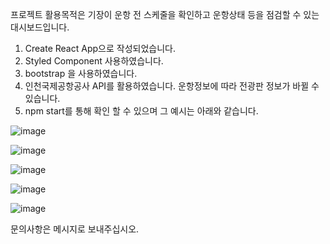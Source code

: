 프로젝트 활용목적은 기장이 운항 전 스케줄을 확인하고 운항상태 등을 점검할 수 있는 대시보드입니다.

1. Create React App으로 작성되었습니다.
2. Styled Component 사용하였습니다.
2. bootstrap 을 사용하였습니다.
3. 인천국제공항공사 API를 활용하였습니다. 운항정보에 따라 전광판 정보가 바뀔 수 있습니다.
5. npm start를 통해 확인 할 수 있으며 그 예시는 아래와 같습니다.

![image](https://user-images.githubusercontent.com/102008563/186327298-79647ca6-bf11-4335-bd9f-594f11c7615f.png)

![image](https://user-images.githubusercontent.com/102008563/186326088-8d5f6701-b3be-4f43-8886-ebfa7abd960c.png)

![image](https://user-images.githubusercontent.com/102008563/186327179-ddda42cf-f768-4091-a6dd-53387e2770b1.png)

![image](https://user-images.githubusercontent.com/102008563/186326199-a8216806-2e9f-4637-adb0-eba762f4bf10.png)

![image](https://user-images.githubusercontent.com/102008563/186326211-9eeae799-f2c0-4531-a063-9174d58536b1.png)

문의사항은 메시지로 보내주십시오.
